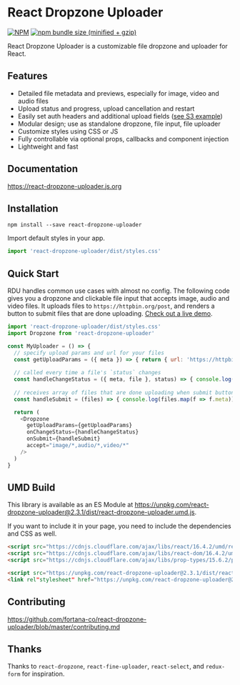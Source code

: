 # React Dropzone Uploader


[![NPM](https://img.shields.io/npm/v/react-dropzone-uploader.svg)](https://www.npmjs.com/package/react-dropzone-uploader)
[![npm bundle size (minified + gzip)](https://img.shields.io/bundlephobia/minzip/react-dropzone-uploader.svg)](https://www.npmjs.com/package/react-dropzone-uploader)

React Dropzone Uploader is a customizable file dropzone and uploader for React.


## Features
- Detailed file metadata and previews, especially for image, video and audio files
- Upload status and progress, upload cancellation and restart
- Easily set auth headers and additional upload fields ([see S3 example](https://react-dropzone-uploader.js.org/docs/s3))
- Modular design; use as standalone dropzone, file input, file uploader
- Customize styles using CSS or JS
- Fully controllable via optional props, callbacks and component injection
- Lightweight and fast


## Documentation
<https://react-dropzone-uploader.js.org>


## Installation
`npm install --save react-dropzone-uploader`

Import default styles in your app.

~~~js
import 'react-dropzone-uploader/dist/styles.css'
~~~


## Quick Start
RDU handles common use cases with almost no config. The following code gives you a dropzone and clickable file input that accepts image, audio and video files. It uploads files to `https://httpbin.org/post`, and renders a button to submit files that are done uploading. [Check out a live demo](https://codepen.io/kylebebak/pen/wYRNzY/?editors=0010).

~~~js
import 'react-dropzone-uploader/dist/styles.css'
import Dropzone from 'react-dropzone-uploader'

const MyUploader = () => {
  // specify upload params and url for your files
  const getUploadParams = ({ meta }) => { return { url: 'https://httpbin.org/post' } }
  
  // called every time a file's `status` changes
  const handleChangeStatus = ({ meta, file }, status) => { console.log(status, meta, file) }
  
  // receives array of files that are done uploading when submit button is clicked
  const handleSubmit = (files) => { console.log(files.map(f => f.meta)) }

  return (
    <Dropzone
      getUploadParams={getUploadParams}
      onChangeStatus={handleChangeStatus}
      onSubmit={handleSubmit}
      accept="image/*,audio/*,video/*"
    />
  )
}
~~~


## UMD Build
This library is available as an ES Module at <https://unpkg.com/react-dropzone-uploader@2.3.1/dist/react-dropzone-uploader.umd.js>.

If you want to include it in your page, you need to include the dependencies and CSS as well.

~~~html
<script src="https://cdnjs.cloudflare.com/ajax/libs/react/16.4.2/umd/react.production.min.js"></script>
<script src="https://cdnjs.cloudflare.com/ajax/libs/react-dom/16.4.2/umd/react-dom.production.min.js"></script>
<script src="https://cdnjs.cloudflare.com/ajax/libs/prop-types/15.6.2/prop-types.min.js"></script>

<script src="https://unpkg.com/react-dropzone-uploader@2.3.1/dist/react-dropzone-uploader.umd.js"></script>
<link rel"stylesheet" href="https://unpkg.com/react-dropzone-uploader@2.3.1/dist/styles.css"></script>
~~~


## Contributing
<https://github.com/fortana-co/react-dropzone-uploader/blob/master/contributing.md>


## Thanks
Thanks to `react-dropzone`, `react-fine-uploader`, `react-select`, and `redux-form` for inspiration.
